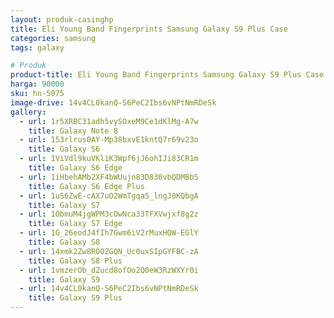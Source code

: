```yaml
---
layout: produk-casinghp
title: Eli Young Band Fingerprints Samsung Galaxy S9 Plus Case
categories: samsung
tags: galaxy

# Produk
product-title: Eli Young Band Fingerprints Samsung Galaxy S9 Plus Case
harga: 90000
sku: hn-5075
image-drive: 14v4CL0kanQ-S6PeC2Ibs6vNPtNmRDeSk
gallery:
  - url: 1r5XRBC31adh5vySOxeM9Ce1dKlMg-A7w
    title: Galaxy Note 8
  - url: 153rlrus0AY-Mp38bxvE1kntQ7r69v23o
    title: Galaxy S6
  - url: 1ViVdl9kuVKliK3Wpf6jJ6ohIJi83CR1m
    title: Galaxy S6 Edge
  - url: 1iHbehAMb2XF4bWUujn83D830vbQDMBbS
    title: Galaxy S6 Edge Plus
  - url: 1uS6ZwE-cAX7uO2WmTgqaS_lngJ0KQbgA
    title: Galaxy S7
  - url: 1ObmuM4jgWPM3cOwNca33TFXVwjxf8g2z
    title: Galaxy S7 Edge
  - url: 1G_26eodJ4fIh7Gwm6iV2rMuxHQW-EGlY
    title: Galaxy S8
  - url: 14xmk2Zw8ROOZGQN_Uc0uxSIpGYFBC-zA
    title: Galaxy S8 Plus
  - url: 1vmzerOb_dZucd8ofOo2Q0eW3RzWXYr0i
    title: Galaxy S9
  - url: 14v4CL0kanQ-S6PeC2Ibs6vNPtNmRDeSk
    title: Galaxy S9 Plus
---
```

